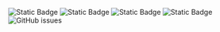 ![Static Badge](https://img.shields.io/badge/blacklists-60-000000) ![Static Badge](https://img.shields.io/badge/blacklisted-2837986-cc0000) ![Static Badge](https://img.shields.io/badge/whitelisted-2245-00CC00) ![Static Badge](https://img.shields.io/badge/streaming_blacklist-28107-000000) ![GitHub issues](https://img.shields.io/github/issues/fabriziosalmi/blacklists)
